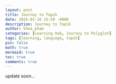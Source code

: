 ```yaml
---
layout: post
title: Journey to Topik
date: 2025-01-16 15:50 -0800
description: Journey to Topik
author: khoa_pham
categories: [Learning Hub, Journey to Polyglot]
tags: [learning, language, topik]
pin: false
math: true
mermaid: true
toc: true
comments: true
---
```


update soon...